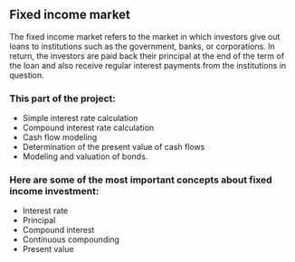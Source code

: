 ## Fixed income market
The fixed income market refers to the market in which investors give out loans to institutions such as the government, banks, or corporations. In return, the investors are paid back their principal at the end of the term of the loan and also receive regular interest payments from the institutions in question.

### This part of the project:
- Simple interest rate calculation
- Compound interest rate calculation
- Cash flow modeling
- Determination of the present value of cash flows
- Modeling and valuation of bonds.

### Here are some of the most important concepts about fixed income investment:
- Interest rate
- Principal
- Compound interest
- Continuous compounding
- Present value
